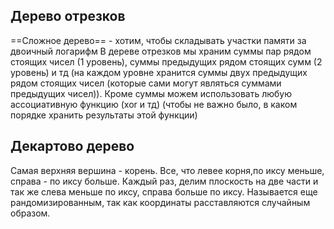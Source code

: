 ## Дерево отрезков

==Сложное дерево== - хотим, чтобы складывать участки памяти за двоичный логарифм
В дереве отрезков мы храним суммы пар рядом стоящих чисел (1 уровень), суммы предыдущих рядом стоящих сумм (2 уровень) и тд (на каждом уровне хранится суммы  двух предыдущих рядом стоящих чисел (которые сами могут являться суммами предыдущих чисел)).
Кроме суммы можем использовать любую ассоциативную функцию (xor и тд) (чтобы не важно было, в каком порядке хранить результаты этой функции)


## Декартово дерево

Самая верхняя вершина - корень. Все, что левее корня,по иксу меньше, справа - по иксу больше. Каждый раз, делим плоскость на две части и так же слева меньше по иксу, справа больше по иксу.
Называется еще рандомизированным, так как координаты расставляются случайным образом.
